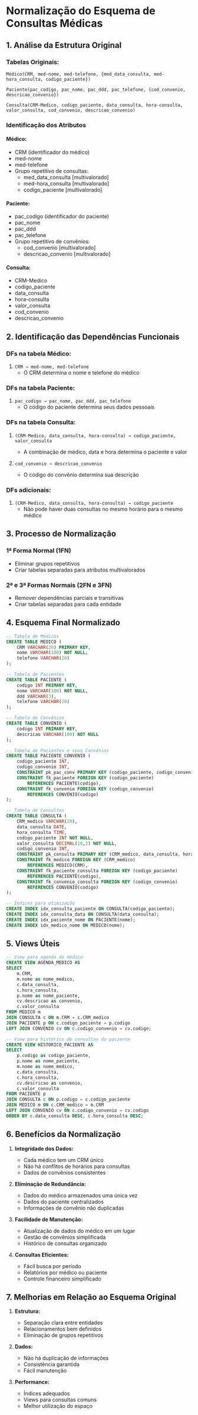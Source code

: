 # Normalização do Esquema de Consultas Médicas

## 1. Análise da Estrutura Original

### Tabelas Originais:
```
Médico(CRM, med-nome, med-telefone, {med_data_consulta, med-hora_consulta, codigo_paciente})

Paciente(pac_codigo, pac_nome, pac_ddd, pac_telefone, {cod_convenio, descricao_convenio})

Consulta(CRM-Medico, codigo_paciente, data_consulta, hora-consulta, valor_consulta, cod_convenio, descricao_convenio)
```

### Identificação dos Atributos

#### Médico:
- CRM (identificador do médico)
- med-nome
- med-telefone
- Grupo repetitivo de consultas:
  - med_data_consulta [multivalorado]
  - med-hora_consulta [multivalorado]
  - codigo_paciente [multivalorado]

#### Paciente:
- pac_codigo (identificador do paciente)
- pac_nome
- pac_ddd
- pac_telefone
- Grupo repetitivo de convênios:
  - cod_convenio [multivalorado]
  - descricao_convenio [multivalorado]

#### Consulta:
- CRM-Medico
- codigo_paciente
- data_consulta
- hora-consulta
- valor_consulta
- cod_convenio
- descricao_convenio

## 2. Identificação das Dependências Funcionais

### DFs na tabela Médico:
1. `CRM → med-nome, med-telefone`
   - O CRM determina o nome e telefone do médico

### DFs na tabela Paciente:
1. `pac_codigo → pac_nome, pac_ddd, pac_telefone`
   - O código do paciente determina seus dados pessoais

### DFs na tabela Consulta:
1. `(CRM-Medico, data_consulta, hora-consulta) → codigo_paciente, valor_consulta`
   - A combinação de médico, data e hora determina o paciente e valor

2. `cod_convenio → descricao_convenio`
   - O código do convênio determina sua descrição

### DFs adicionais:
1. `(CRM-Medico, data_consulta, hora-consulta) → codigo_paciente`
   - Não pode haver duas consultas no mesmo horário para o mesmo médico

## 3. Processo de Normalização

### 1ª Forma Normal (1FN)
- Eliminar grupos repetitivos
- Criar tabelas separadas para atributos multivalorados

### 2ª e 3ª Formas Normais (2FN e 3FN)
- Remover dependências parciais e transitivas
- Criar tabelas separadas para cada entidade

## 4. Esquema Final Normalizado

```sql
-- Tabela de Médicos
CREATE TABLE MEDICO (
    CRM VARCHAR(20) PRIMARY KEY,
    nome VARCHAR(100) NOT NULL,
    telefone VARCHAR(20)
);

-- Tabela de Pacientes
CREATE TABLE PACIENTE (
    codigo INT PRIMARY KEY,
    nome VARCHAR(100) NOT NULL,
    ddd VARCHAR(3),
    telefone VARCHAR(20)
);

-- Tabela de Convênios
CREATE TABLE CONVENIO (
    codigo INT PRIMARY KEY,
    descricao VARCHAR(100) NOT NULL
);

-- Tabela de Pacientes e seus Convênios
CREATE TABLE PACIENTE_CONVENIO (
    codigo_paciente INT,
    codigo_convenio INT,
    CONSTRAINT pk_pac_conv PRIMARY KEY (codigo_paciente, codigo_convenio),
    CONSTRAINT fk_paciente FOREIGN KEY (codigo_paciente) 
        REFERENCES PACIENTE(codigo),
    CONSTRAINT fk_convenio FOREIGN KEY (codigo_convenio) 
        REFERENCES CONVENIO(codigo)
);

-- Tabela de Consultas
CREATE TABLE CONSULTA (
    CRM_medico VARCHAR(20),
    data_consulta DATE,
    hora_consulta TIME,
    codigo_paciente INT NOT NULL,
    valor_consulta DECIMAL(10,2) NOT NULL,
    codigo_convenio INT,
    CONSTRAINT pk_consulta PRIMARY KEY (CRM_medico, data_consulta, hora_consulta),
    CONSTRAINT fk_medico FOREIGN KEY (CRM_medico) 
        REFERENCES MEDICO(CRM),
    CONSTRAINT fk_paciente_consulta FOREIGN KEY (codigo_paciente) 
        REFERENCES PACIENTE(codigo),
    CONSTRAINT fk_convenio_consulta FOREIGN KEY (codigo_convenio) 
        REFERENCES CONVENIO(codigo)
);

-- Índices para otimização
CREATE INDEX idx_consulta_paciente ON CONSULTA(codigo_paciente);
CREATE INDEX idx_consulta_data ON CONSULTA(data_consulta);
CREATE INDEX idx_paciente_nome ON PACIENTE(nome);
CREATE INDEX idx_medico_nome ON MEDICO(nome);
```

## 5. Views Úteis

```sql
-- View para agenda do médico
CREATE VIEW AGENDA_MEDICO AS
SELECT 
    m.CRM,
    m.nome as nome_medico,
    c.data_consulta,
    c.hora_consulta,
    p.nome as nome_paciente,
    cv.descricao as convenio,
    c.valor_consulta
FROM MEDICO m
JOIN CONSULTA c ON m.CRM = c.CRM_medico
JOIN PACIENTE p ON c.codigo_paciente = p.codigo
LEFT JOIN CONVENIO cv ON c.codigo_convenio = cv.codigo;

-- View para histórico de consultas do paciente
CREATE VIEW HISTORICO_PACIENTE AS
SELECT 
    p.codigo as codigo_paciente,
    p.nome as nome_paciente,
    m.nome as nome_medico,
    c.data_consulta,
    c.hora_consulta,
    cv.descricao as convenio,
    c.valor_consulta
FROM PACIENTE p
JOIN CONSULTA c ON p.codigo = c.codigo_paciente
JOIN MEDICO m ON c.CRM_medico = m.CRM
LEFT JOIN CONVENIO cv ON c.codigo_convenio = cv.codigo
ORDER BY c.data_consulta DESC, c.hora_consulta DESC;
```

## 6. Benefícios da Normalização

1. **Integridade dos Dados:**
   - Cada médico tem um CRM único
   - Não há conflitos de horários para consultas
   - Dados de convênios consistentes

2. **Eliminação de Redundância:**
   - Dados do médico armazenados uma única vez
   - Dados do paciente centralizados
   - Informações de convênio não duplicadas

3. **Facilidade de Manutenção:**
   - Atualização de dados do médico em um lugar
   - Gestão de convênios simplificada
   - Histórico de consultas organizado

4. **Consultas Eficientes:**
   - Fácil busca por período
   - Relatórios por médico ou paciente
   - Controle financeiro simplificado

## 7. Melhorias em Relação ao Esquema Original

1. **Estrutura:**
   - Separação clara entre entidades
   - Relacionamentos bem definidos
   - Eliminação de grupos repetitivos

2. **Dados:**
   - Não há duplicação de informações
   - Consistência garantida
   - Fácil manutenção

3. **Performance:**
   - Índices adequados
   - Views para consultas comuns
   - Melhor utilização do espaço
